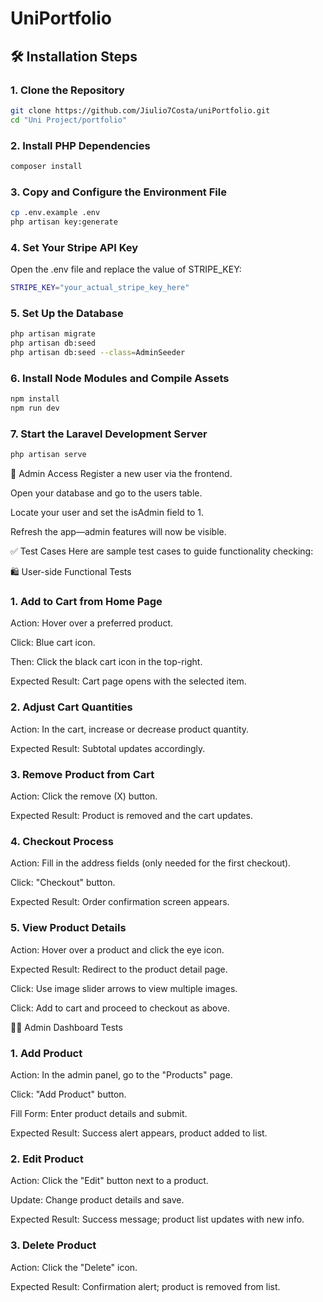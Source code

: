 # UniPortfolio

## 🛠 Installation Steps

### **1. Clone the Repository**
   ```sh
   git clone https://github.com/Jiulio7Costa/uniPortfolio.git
   cd "Uni Project/portfolio"
```
   
### **2. Install PHP Dependencies**
```sh
composer install
```

### **3. Copy and Configure the Environment File**
```sh
cp .env.example .env
php artisan key:generate
```

### **4. Set Your Stripe API Key**
Open the .env file and replace the value of STRIPE_KEY:
```sh
STRIPE_KEY="your_actual_stripe_key_here"
```

### **5. Set Up the Database**
```sh
php artisan migrate
php artisan db:seed
php artisan db:seed --class=AdminSeeder
```

### **6. Install Node Modules and Compile Assets**
```sh
npm install
npm run dev
```

### **7. Start the Laravel Development Server**
```sh
php artisan serve
```

🔐 Admin Access
Register a new user via the frontend.

Open your database and go to the users table.

Locate your user and set the isAdmin field to 1.

Refresh the app—admin features will now be visible.

✅ Test Cases
Here are sample test cases to guide functionality checking:

🛍️ User-side Functional Tests
### **1. Add to Cart from Home Page**
Action: Hover over a preferred product.

Click: Blue cart icon.

Then: Click the black cart icon in the top-right.

Expected Result: Cart page opens with the selected item.

### **2. Adjust Cart Quantities**
Action: In the cart, increase or decrease product quantity.

Expected Result: Subtotal updates accordingly.

### **3. Remove Product from Cart**
Action: Click the remove (X) button.

Expected Result: Product is removed and the cart updates.

### **4. Checkout Process**
Action: Fill in the address fields (only needed for the first checkout).

Click: "Checkout" button.

Expected Result: Order confirmation screen appears.

### **5. View Product Details**
Action: Hover over a product and click the eye icon.

Expected Result: Redirect to the product detail page.

Click: Use image slider arrows to view multiple images.

Click: Add to cart and proceed to checkout as above.

🧑‍💼 Admin Dashboard Tests
### **1. Add Product**
Action: In the admin panel, go to the "Products" page.

Click: "Add Product" button.

Fill Form: Enter product details and submit.

Expected Result: Success alert appears, product added to list.

### **2. Edit Product**
Action: Click the "Edit" button next to a product.

Update: Change product details and save.

Expected Result: Success message; product list updates with new info.

### **3. Delete Product**
Action: Click the "Delete" icon.

Expected Result: Confirmation alert; product is removed from list.

